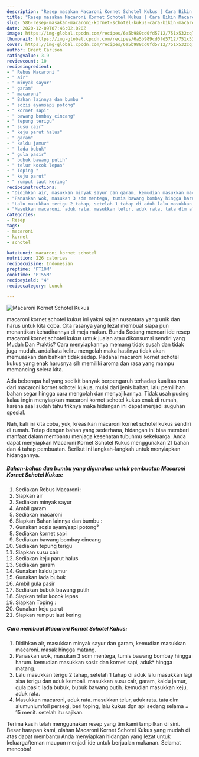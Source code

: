 ```yaml
---
description: "Resep masakan Macaroni Kornet Schotel Kukus | Cara Bikin Macaroni Kornet Schotel Kukus Yang Sedap"
title: "Resep masakan Macaroni Kornet Schotel Kukus | Cara Bikin Macaroni Kornet Schotel Kukus Yang Sedap"
slug: 586-resep-masakan-macaroni-kornet-schotel-kukus-cara-bikin-macaroni-kornet-schotel-kukus-yang-sedap
date: 2020-12-09T07:46:02.020Z
image: https://img-global.cpcdn.com/recipes/6a5b989cd0fd5712/751x532cq70/macaroni-kornet-schotel-kukus-foto-resep-utama.jpg
thumbnail: https://img-global.cpcdn.com/recipes/6a5b989cd0fd5712/751x532cq70/macaroni-kornet-schotel-kukus-foto-resep-utama.jpg
cover: https://img-global.cpcdn.com/recipes/6a5b989cd0fd5712/751x532cq70/macaroni-kornet-schotel-kukus-foto-resep-utama.jpg
author: Brent Carlson
ratingvalue: 3.9
reviewcount: 10
recipeingredient:
- " Rebus Macaroni "
- " air"
- " minyak sayur"
- " garam"
- " macaroni"
- " Bahan lainnya dan bumbu "
- " sozis ayamsapi potong"
- " kornet sapi"
- " bawang bombay cincang"
- " tepung terigu"
- " susu cair"
- " keju parut halus"
- " garam"
- " kaldu jamur"
- " lada bubuk"
- " gula pasir"
- " bubuk bawang putih"
- " telur kocok lepas"
- " Toping "
- " keju parut"
- " rumput laut kering"
recipeinstructions:
- "Didihkan air, masukkan minyak sayur dan garam, kemudian masukkan macaroni. masak hingga matang."
- "Panaskan wok, masukan 3 sdm mentega, tumis bawang bombay hingga harum. kemudian masukkan sosiz dan kornet sapi, aduk² hingga matang."
- "Lalu masukkan terigu 2 tahap, setelah 1 tahap di aduk lalu masukkan lagi sisa terigu dan aduk kembali. masukkan susu cair, garam, kaldu jamur, gula pasir, lada bubuk, bubuk bawang putih. kemudian masukkan keju, aduk rata."
- "Masukkan macaroni, aduk rata. masukkan telur, aduk rata. tata dlm alumuniumfoil persegi, beri toping, lalu kukus dgn api sedang selama ± 15 menit. setelah itu sajikan."
categories:
- Resep
tags:
- macaroni
- kornet
- schotel

katakunci: macaroni kornet schotel 
nutrition: 226 calories
recipecuisine: Indonesian
preptime: "PT10M"
cooktime: "PT55M"
recipeyield: "4"
recipecategory: Lunch

---
```



![Macaroni Kornet Schotel Kukus](https://img-global.cpcdn.com/recipes/6a5b989cd0fd5712/751x532cq70/macaroni-kornet-schotel-kukus-foto-resep-utama.jpg)


macaroni kornet schotel kukus ini yakni sajian nusantara yang unik dan harus untuk kita coba. Cita rasanya yang lezat membuat siapa pun menantikan kehadirannya di meja makan.
Bunda Sedang mencari ide resep macaroni kornet schotel kukus untuk jualan atau dikonsumsi sendiri yang Mudah Dan Praktis? Cara menyiapkannya memang tidak susah dan tidak juga mudah. andaikata keliru mengolah maka hasilnya tidak akan memuaskan dan bahkan tidak sedap. Padahal macaroni kornet schotel kukus yang enak harusnya sih memiliki aroma dan rasa yang mampu memancing selera kita.



Ada beberapa hal yang sedikit banyak berpengaruh terhadap kualitas rasa dari macaroni kornet schotel kukus, mulai dari jenis bahan, lalu pemilihan bahan segar hingga cara mengolah dan menyajikannya. Tidak usah pusing kalau ingin menyiapkan macaroni kornet schotel kukus enak di rumah, karena asal sudah tahu triknya maka hidangan ini dapat menjadi suguhan spesial.


Nah, kali ini kita coba, yuk, kreasikan macaroni kornet schotel kukus sendiri di rumah. Tetap dengan bahan yang sederhana, hidangan ini bisa memberi manfaat dalam membantu menjaga kesehatan tubuhmu sekeluarga. Anda dapat menyiapkan Macaroni Kornet Schotel Kukus menggunakan 21 bahan dan 4 tahap pembuatan. Berikut ini langkah-langkah untuk menyiapkan hidangannya.

<!--inarticleads1-->

##### Bahan-bahan dan bumbu yang digunakan untuk pembuatan Macaroni Kornet Schotel Kukus:

1. Sediakan  Rebus Macaroni :
1. Siapkan  air
1. Sediakan  minyak sayur
1. Ambil  garam
1. Sediakan  macaroni
1. Siapkan  Bahan lainnya dan bumbu :
1. Gunakan  sozis ayam/sapi potong²
1. Sediakan  kornet sapi
1. Sediakan  bawang bombay cincang
1. Sediakan  tepung terigu
1. Siapkan  susu cair
1. Sediakan  keju parut halus
1. Sediakan  garam
1. Gunakan  kaldu jamur
1. Gunakan  lada bubuk
1. Ambil  gula pasir
1. Sediakan  bubuk bawang putih
1. Siapkan  telur kocok lepas
1. Siapkan  Toping :
1. Gunakan  keju parut
1. Siapkan  rumput laut kering




<!--inarticleads2-->

##### Cara membuat Macaroni Kornet Schotel Kukus:

1. Didihkan air, masukkan minyak sayur dan garam, kemudian masukkan macaroni. masak hingga matang.
1. Panaskan wok, masukan 3 sdm mentega, tumis bawang bombay hingga harum. kemudian masukkan sosiz dan kornet sapi, aduk² hingga matang.
1. Lalu masukkan terigu 2 tahap, setelah 1 tahap di aduk lalu masukkan lagi sisa terigu dan aduk kembali. masukkan susu cair, garam, kaldu jamur, gula pasir, lada bubuk, bubuk bawang putih. kemudian masukkan keju, aduk rata.
1. Masukkan macaroni, aduk rata. masukkan telur, aduk rata. tata dlm alumuniumfoil persegi, beri toping, lalu kukus dgn api sedang selama ± 15 menit. setelah itu sajikan.




Terima kasih telah menggunakan resep yang tim kami tampilkan di sini. Besar harapan kami, olahan Macaroni Kornet Schotel Kukus yang mudah di atas dapat membantu Anda menyiapkan hidangan yang lezat untuk keluarga/teman maupun menjadi ide untuk berjualan makanan. Selamat mencoba!
